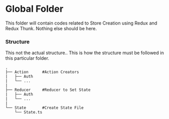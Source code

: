 # Global Folder

This folder will contain codes related to Store Creation using Redux and Redux Thunk.
Nothing else should be here.

### Structure

This not the actual structure.. This is how the structure must be followed in this particular folder.

    .
    ├── Action      #Action Creators
    |   ├── Auth
    |   └── ...
    |
    ├── Reducer     #Reducer to Set State
    |   ├── Auth
    |   └── ...
    |
    └── State       #Create State File
        └── State.ts
